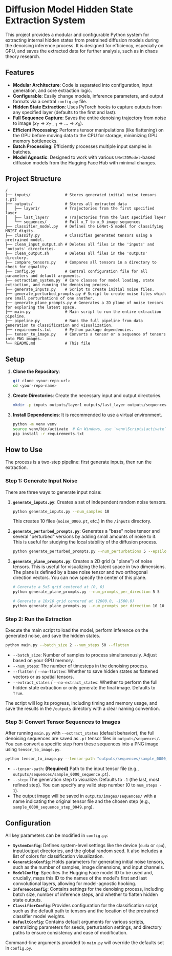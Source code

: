 # Diffusion Model Hidden State Extraction System

This project provides a modular and configurable Python system for extracting internal hidden states from pretrained diffusion models during the denoising inference process. It is designed for efficiency, especially on GPU, and saves the extracted data for further analysis, such as in chaos theory research.

## Features

- **Modular Architecture**: Code is separated into configuration, input generation, and core extraction logic.
- **Configurable**: Easily change models, inference parameters, and output formats via a central `config.py` file.
- **Hidden State Extraction**: Uses PyTorch hooks to capture outputs from any specified layer (defaults to the first and last).
- **Full Sequence Capture**: Saves the entire denoising trajectory from noise to image ($x_T \rightarrow x_{T-1} \rightarrow \dots \rightarrow x_0$).
- **Efficient Processing**: Performs tensor manipulations (like flattening) on the GPU before moving data to the CPU for storage, minimizing GPU memory bottlenecks.
- **Batch Processing**: Efficiently processes multiple input samples in batches.
- **Model Agnostic**: Designed to work with various `UNet2DModel`-based diffusion models from the Hugging Face Hub with minimal changes.

## Project Structure

```
/
├── inputs/               # Stores generated initial noise tensors (.pt)
├── outputs/              # Stores all extracted data
│   ├── layer1/           # Trajectories from the first specified layer
│   ├── last_layer/       # Trajectories from the last specified layer
│   └── sequences/        # Full x_T to x_0 image sequences
├── classifier_model.py   # Defines the LeNet-5 model for classifying MNIST digits.
├── classify.py           # Classifies generated tensors using a pretrained model.
├── clean_input_output.sh # Deletes all files in the 'inputs' and 'outputs' directories.
├── clean_output.sh       # Deletes all files in the 'outputs' directory.
├── compare_tensors.py    # Compares all tensors in a directory to check for equality.
├── config.py             # Central configuration file for all parameters and default arguments.
├── extraction_system.py  # Core classes for model loading, state extraction, and running the denoising process.
├── generate_inputs.py    # Script to create initial noise files.
├── generate_perturbed_prompts.py # Script to create noise files which are small perturbations of one another.
├── generate_plane_prompts.py # Generates a 2D plane of noise tensors for exploring the latent space.
├── main.py               # Main script to run the entire extraction pipeline.
├── pipeline.py           # Runs the full pipeline from data generation to classification and visualization.
├── requirements.txt      # Python package dependencies.
├── tensor_to_image.py    # Converts a tensor or a sequence of tensors into PNG images.
└── README.md             # This file
```

## Setup

1.  **Clone the Repository**:
    ```bash
    git clone <your-repo-url>
    cd <your-repo-name>
    ```

2.  **Create Directories**:
    Create the necessary input and output directories.
    ```bash
    mkdir -p inputs outputs/layer1 outputs/last_layer outputs/sequences
    ```

3.  **Install Dependencies**:
    It is recommended to use a virtual environment.
    ```bash
    python -m venv venv
    source venv/bin/activate  # On Windows, use `venv\Scripts\activate`
    pip install -r requirements.txt
    ```

## How to Use

The process is a two-step pipeline: first generate inputs, then run the extraction.

### Step 1: Generate Input Noise
There are three ways to generate input noise:

1.  **`generate_inputs.py`**: Creates a set of independent random noise tensors.
    ```bash
    python generate_inputs.py --num_samples 10
    ```
    This creates 10 files (`noise_0000.pt`, etc.) in the `/inputs` directory.

2.  **`generate_perturbed_prompts.py`**: Generates a "base" noise tensor and several "perturbed" versions by adding small amounts of noise to it. This is useful for studying the local stability of the diffusion process.
    ```bash
    python generate_perturbed_prompts.py --num_perturbations 5 --epsilon 500
    ```

3.  **`generate_plane_prompts.py`**: Creates a 2D grid (a "plane") of noise tensors. This is useful for visualizing the latent space in two dimensions. The plane is defined by a base noise tensor and two orthogonal direction vectors. You can now specify the center of this plane.
    ```bash
    # Generate a 5x5 grid centered at (0, 0)
    python generate_plane_prompts.py --num_prompts_per_direction 5 5

    # Generate a 10x10 grid centered at (2000.0, -1500.0)
    python generate_plane_prompts.py --num_prompts_per_direction 10 10 --center_coords 2000.0 -1500.0
    ```

### Step 2: Run the Extraction

Execute the main script to load the model, perform inference on the generated noise, and save the hidden states.

```bash
python main.py --batch_size 2 --num_steps 50 --flatten
```

-   `--batch_size`: Number of samples to process simultaneously. Adjust based on your GPU memory.
-   `--num_steps`: The number of timesteps in the denoising process.
-   `--flatten` / `--no-flatten`: Whether to save hidden states as flattened vectors or as spatial tensors.
-   `--extract_states` / `--no-extract_states`: Whether to perform the full hidden state extraction or only generate the final image. Defaults to `True`.

The script will log its progress, including timing and memory usage, and save the results in the `/outputs` directory with a clear naming convention.

### Step 3: Convert Tensor Sequences to Images

After running `main.py` with `--extract_states` (default behavior), the full denoising sequences are saved as `.pt` tensor files in `outputs/sequences/`. You can convert a specific step from these sequences into a PNG image using `tensor_to_image.py`.

```bash
python tensor_to_image.py --tensor-path "outputs/sequences/sample_0000_sequence.pt" --step -1
```

-   `--tensor-path`: **(Required)** Path to the input tensor file (e.g., `outputs/sequences/sample_0000_sequence.pt`).
-   `--step`: The generation step to visualize. Defaults to `-1` (the last, most refined step). You can specify any valid step number (0 to `num_steps - 1`).
-   The output image will be saved in `outputs/images/sequences/` with a name indicating the original tensor file and the chosen step (e.g., `sample_0000_sequence_step_0049.png`).

## Configuration

All key parameters can be modified in `config.py`:

-   **`SystemConfig`**: Defines system-level settings like the device (`cuda` or `cpu`), input/output directories, and the global random seed. It also includes a list of colors for classification visualization.
-   **`GenerationConfig`**: Holds parameters for generating initial noise tensors, such as the number of samples, image dimensions, and input channels.
-   **`ModelConfig`**: Specifies the Hugging Face model ID to be used and, crucially, maps this ID to the names of the model's first and last convolutional layers, allowing for model-agnostic hooking.
-   **`InferenceConfig`**: Contains settings for the denoising process, including batch size, number of inference steps, and whether to flatten hidden state outputs.
-   **`ClassifierConfig`**: Provides configuration for the classification script, such as the default path to tensors and the location of the pretrained classifier model weights.
-   **`DefaultConfig`**: Contains default arguments for various scripts, centralizing parameters for seeds, perturbation settings, and directory paths to ensure consistency and ease of modification.

Command-line arguments provided to `main.py` will override the defaults set in `config.py`.
